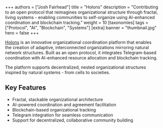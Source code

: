 +++
authors = ["Josh Fairhead"]
title = "Holons"
description = "Contributing to an open protocol that reimagines organizational structure through fractal, living systems - enabling communities to self-organize using AI-enhanced coordination and blockchain tracking."
weight = 10
[taxonomies]
tags = ["Protocol", "AI", "Blockchain", "Systems"]
[extra]
banner = "thumbnail.jpg"
hero = false
+++

[Holons](https://www.holons.io/) is an innovative organizational coordination platform that enables the creation of adaptive, interconnected organizations mirroring natural network structures. Built as an open protocol, it integrates Telegram-based coordination with AI-enhanced resource allocation and blockchain tracking.

The platform supports decentralized, nested organizational structures inspired by natural systems - from cells to societies.

## Key Features

- Fractal, stackable organizational architecture
- AI-powered coordination and agreement facilitation
- Blockchain-based organizational tracking
- Telegram integration for seamless communication
- Support for decentralized, collaborative community building
